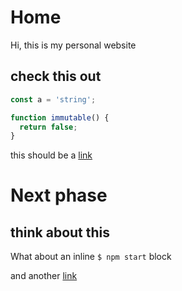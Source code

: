 # Home

Hi, this is my personal website

## check this out

```typescript
const a = 'string';

function immutable() {
  return false;
}
```

this should be a [link](https://robonaut.be)

# Next phase

## think about this

What about an inline `$ npm start` block

and another [link](#tohere)
